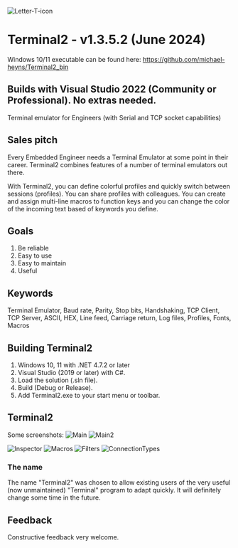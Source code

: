 ![Letter-T-icon](https://user-images.githubusercontent.com/4144679/169688149-106da035-d4bd-4b1e-a290-c2a2885a9959.png)
# Terminal2 - v1.3.5.2  (June 2024)

Windows 10/11 executable can be found here: https://github.com/michael-heyns/Terminal2_bin

## Builds with Visual Studio 2022 (Community or Professional). No extras needed.

Terminal emulator for Engineers (with Serial and TCP socket capabilities)

## Sales pitch
Every Embedded Engineer needs a Terminal Emulator at some point in their career.
Terminal2 combines features of a number of terminal emulators out there.  

With Terminal2, you can define colorful profiles and quickly switch between sessions (profiles).  You can share profiles with colleagues. You can create and assign multi-line macros to function keys and you can change the color of the incoming text based of keywords you define.

## Goals
1. Be reliable
2. Easy to use
3. Easy to maintain
4. Useful

## Keywords
Terminal Emulator, Baud rate, Parity, Stop bits, Handshaking, TCP Client, TCP Server, ASCII, HEX, Line feed, Carriage return, Log files, Profiles, Fonts, Macros

## Building Terminal2
1. Windows 10, 11 with .NET 4.7.2 or later
2. Visual Studio (2019 or later) with C#.
3. Load the solution (.sln file).
4. Build (Debug or Release).
5. Add Terminal2.exe to your start menu or toolbar.

## Terminal2
Some screenshots:
![Main](https://github.com/michael-heyns/Terminal2/assets/4144679/5b4465c3-d059-4d8e-9264-a1bea4534d29)
![Main2](https://github.com/michael-heyns/Terminal2/assets/4144679/07e6b057-1de1-4ffa-83cf-70364435b290)

![Inspector](https://github.com/michael-heyns/Terminal2/assets/4144679/9c1d0fa9-37d1-4205-a9f9-39830b2de457)
![Macros](https://github.com/michael-heyns/Terminal2/assets/4144679/f99dfdbd-6cb7-4e78-82a2-ed968f34ae20)
![Filters](https://github.com/michael-heyns/Terminal2/assets/4144679/7a4b631a-1d57-41b4-9a9e-1f958fae5cf1)
![ConnectionTypes](https://github.com/michael-heyns/Terminal2/assets/4144679/aec5458e-8aff-439e-a8b6-b841140d08c9)

### The name
The name "Terminal2" was chosen to allow existing users of the very useful (now unmaintained) "Terminal" program to adapt quickly.
It will definitely change some time in the future.

## Feedback
Constructive feedback very welcome.
